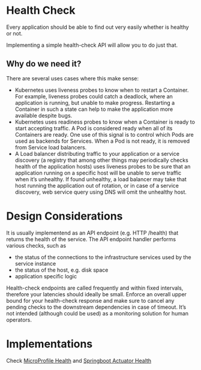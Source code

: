# Health Check

Every application should be able to find out very easily whether is healthy or not. 

Implementing a simple health-check API will allow you to do just that.

## Why do we need it?
There are several uses cases where this make sense:
- Kubernetes uses liveness probes to know when to restart a Container. For example, liveness probes could catch a deadlock, where an application is running, but unable to make progress. Restarting a Container in such a state can help to make the application more available despite bugs.
- Kubernetes uses readiness probes to know when a Container is ready to start accepting traffic. A Pod is considered ready when all of its Containers are ready. One use of this signal is to control which Pods are used as backends for Services. When a Pod is not ready, it is removed from Service load balancers.
- A Load balancer distributing traffic to your application or a service discovery (a registry that among other things may periodically checks health of the application hosts) uses liveness probes to be sure that an application running on a specific host will be unable to serve traffic when it’s unhealthy. If found unhealthy, a load balancer may take that host running the application out of rotation, or in case of a service discovery, web service query using DNS will omit the unhealthy host.

# Design Considerations
It is usually implementend as an API endpoint (e.g. HTTP /health) that returns the health of the service. The API endpoint handler performs various checks, such as

- the status of the connections to the infrastructure services used by the service instance
- the status of the host, e.g. disk space
- application specific logic

Health-check endpoints are called frequently and within fixed intervals, therefore your latencies should ideally be small. Enforce an overall upper bound for your health-check response and make sure to cancel any pending checks to the downstream dependencies in case of timeout.
It’s not intended (although could be used) as a monitoring solution for human operators.

# Implementations

Check [MicroProfile Health](https://microprofile.io/project/eclipse/microprofile-health) and [Springboot Actuator Health](https://docs.spring.io/spring-boot/docs/current/reference/html/production-ready-endpoints.html#production-ready-health)

